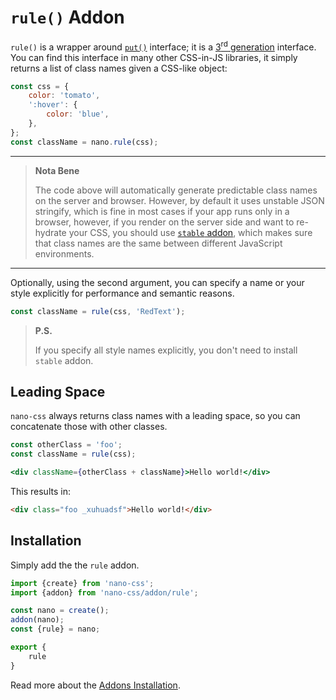 # `rule()` Addon

`rule()` is a wrapper around [`put()`](./put.md) interface; it is a [3<sup>rd</sup> generation](https://github.com/streamich/freestyler/blob/master/docs/en/generations.md#3rd-generation)
interface. You can find this interface in many other CSS-in-JS libraries, it simply
returns a list of class names given a CSS-like object:

```js
const css = {
    color: 'tomato',
    ':hover': {
        color: 'blue',
    },
};
const className = nano.rule(css);
```

---

> __Nota Bene__
>
> The code above will automatically generate predictable class names on the server and browser.
> However, by default it uses unstable JSON stringify, which is fine in most cases if your
> app runs only in a browser, however, if you render on the server side and want to re-hydrate
> your CSS, you should use [`stable` addon](./stable.md), which makes sure that class names
> are the same between different JavaScript environments.

---

Optionally, using the second argument, you can specify a name or your style explicitly for performance
and semantic reasons.

```js
const className = rule(css, 'RedText');
```

> __P.S.__
>
> If you specify all style names explicitly, you don't need to install `stable` addon.


## Leading Space

`nano-css` always returns class names with a leading space, so you can concatenate those with other classes.

```jsx
const otherClass = 'foo';
const className = rule(css);

<div className={otherClass + className}>Hello world!</div>
```

This results in:

```html
<div class="foo _xuhuadsf">Hello world!</div>
```


## Installation

Simply add the the `rule` addon.

```js
import {create} from 'nano-css';
import {addon} from 'nano-css/addon/rule';

const nano = create();
addon(nano);
const {rule} = nano;

export {
    rule
}
```

Read more about the [Addons Installation](./Addons.md#addon-installation).
